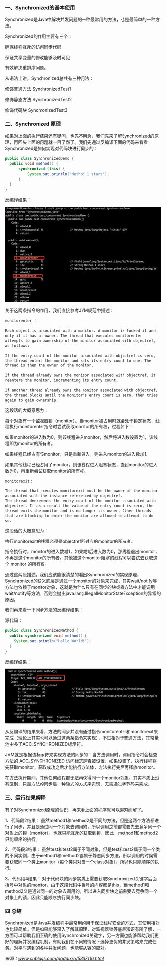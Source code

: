 ### 一、Synchronized的基本使用
Synchronized是Java中解决并发问题的一种最常用的方法，也是最简单的一种方法。

Synchronized的作用主要有三个：

确保线程互斥的访问同步代码

保证共享变量的修改能够及时可见

有效解决重排序问题。

从语法上讲，Synchronized总共有三种用法：

修饰普通方法 SynchronizedTest1

修饰静态方法 SynchronizedTest2

修饰代码块 SynchronizedTest3

### 二、Synchronized 原理
如果对上面的执行结果还有疑问，也先不用急，我们先来了解Synchronized的原理，再回头上面的问题就一目了然了。我们先通过反编译下面的代码来看看Synchronized是如何实现对代码块进行同步的：

```java
public class SynchronizedDemo {
  public void method() {
      synchronized (this) { 
          System.out.println("Method 1 start");
      }
  }
}
```
反编译结果：

![avatar](1.png)

关于这两条指令的作用，我们直接参考JVM规范中描述：

```text
monitorenter ：

Each object is associated with a monitor. A monitor is locked if and only if it has an owner. The thread that executes monitorenter attempts to gain ownership of the monitor associated with objectref, as follows:

If the entry count of the monitor associated with objectref is zero, the thread enters the monitor and sets its entry count to one. The thread is then the owner of the monitor.

If the thread already owns the monitor associated with objectref, it reenters the monitor, incrementing its entry count.

If another thread already owns the monitor associated with objectref, the thread blocks until the monitor's entry count is zero, then tries again to gain ownership.
```

这段话的大概意思为：

每个对象有一个监视器锁（monitor）。当monitor被占用时就会处于锁定状态，线程执行monitorenter指令时尝试获取monitor的所有权，过程如下：

如果monitor的进入数为0，则该线程进入monitor，然后将进入数设置为1，该线程即为monitor的所有者。

如果线程已经占有该monitor，只是重新进入，则进入monitor的进入数加1.

如果其他线程已经占用了monitor，则该线程进入阻塞状态，直到monitor的进入数为0，再重新尝试获取monitor的所有权。

```text
monitorexit：

The thread that executes monitorexit must be the owner of the monitor associated with the instance referenced by objectref.
The thread decrements the entry count of the monitor associated with objectref. If as a result the value of the entry count is zero, the thread exits the monitor and is no longer its owner. Other threads that are blocking to enter the monitor are allowed to attempt to do so.
```

这段话的大概意思为：

执行monitorexit的线程必须是objectref所对应的monitor的所有者。

指令执行时，monitor的进入数减1，如果减1后进入数为0，那线程退出monitor，不再是这个monitor的所有者。其他被这个monitor阻塞的线程可以尝试去获取这个 monitor 的所有权。

通过这两段描述，我们应该能很清楚的看出Synchronized的实现原理，Synchronized的语义底层是通过一个monitor的对象来完成，其实wait/notify等方法也依赖于monitor对象，这就是为什么只有在同步的块或者方法中才能调用wait/notify等方法，否则会抛出java.lang.IllegalMonitorStateException的异常的原因。

我们再来看一下同步方法的反编译结果：

源代码：

```java
public class SynchronizedMethod {
  public synchronized void method() {
    System.out.println("Hello World!");
  }
}
```
反编译结果：

![avatar](2.png)


从反编译的结果来看，方法的同步并没有通过指令monitorenter和monitorexit来完成（理论上其实也可以通过这两条指令来实现），不过相对于普通方法，其常量池中多了ACC_SYNCHRONIZED标示符。

JVM就是根据该标示符来实现方法的同步的：当方法调用时，调用指令将会检查方法的 ACC_SYNCHRONIZED 访问标志是否被设置，如果设置了，执行线程将先获取monitor，获取成功之后才能执行方法体，方法执行完后再释放monitor。

在方法执行期间，其他任何线程都无法再获得同一个monitor对象。其实本质上没有区别，只是方法的同步是一种隐式的方式来实现，无需通过字节码来完成。

### 三、运行结果解释
有了对Synchronized原理的认识，再来看上面的程序就可以迎刃而解了。

1、代码段2结果：
虽然method1和method2是不同的方法，但是这两个方法都进行了同步，并且是通过同一个对象去调用的，所以调用之前都需要先去竞争同一个对象上的锁（monitor），也就只能互斥的获取到锁，因此，method1和method2只能顺序的执行。

2、代码段3结果：
虽然test和test2属于不同对象，但是test和test2属于同一个类的不同实例，由于method1和method2都属于静态同步方法，所以调用的时候需要获取同一个类上monitor（每个类只对应一个class对象），所以也只能顺序的执行。

3、代码段4结果：
对于代码块的同步实质上需要获取Synchronized关键字后面括号中对象的monitor，由于这段代码中括号的内容都是this，而method1和method2又是通过同一的对象去调用的，所以进入同步块之前需要去竞争同一个对象上的锁，因此只能顺序执行同步块。

### 四 总结
Synchronized是Java并发编程中最常用的用于保证线程安全的方式，其使用相对也比较简单。但是如果能够深入了解其原理，对监视器锁等底层知识有所了解，一方面可以帮助我们正确的使用Synchronized关键字，另一方面也能够帮助我们更好的理解并发编程机制，有助我们在不同的情况下选择更优的并发策略来完成任务。对平时遇到的各种并发问题，也能够从容的应对。

_来源：www.cnblogs.com/paddix/p/5367116.html_